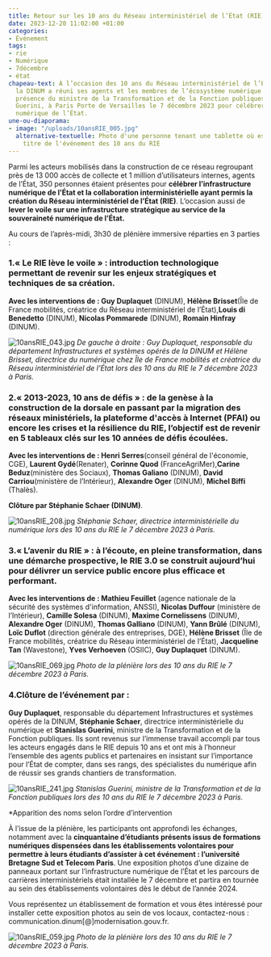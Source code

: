 ```yaml
---
title: Retour sur les 10 ans du Réseau interministériel de l’État (RIE)
date: 2023-12-20 11:02:00 +01:00
categories:
- Événement
tags:
- rie
- Numérique
- 7décembre
- état
chapeau-text: À l’occasion des 10 ans du Réseau interministériel de l’État (RIE),
  la DINUM a réuni ses agents et les membres de l’écosystème numérique public, en
  présence du ministre de la Transformation et de la Fonction publiques Stanislas
  Guerini, à Paris Porte de Versailles le 7 décembre 2023 pour célébrer l’infrastructure
  numérique de l’État.
une-ou-diaporama:
- image: "/uploads/10ansRIE_005.jpg"
  alternative-textuelle: Photo d'une personne tenant une tablette où est affiché le
    titre de l'événement des 10 ans du RIE
---
```


Parmi les acteurs mobilisés dans la construction de ce réseau regroupant près de 13 000 accès de collecte et 1 million d’utilisateurs internes, agents de l’État, 350 personnes étaient présentes pour **célébrer l’infrastructure numérique de l’État et la collaboration interministérielle ayant permis la création du Réseau interministériel de l’État (RIE)**. L’occasion aussi de **lever le voile sur une infrastructure stratégique au service de la souveraineté numérique de l’État.**

Au cours de l’après-midi, 3h30 de plénière immersive réparties en 3 parties :

### 1.**« Le RIE lève le voile »** : introduction technologique permettant de revenir sur les enjeux stratégiques et techniques de sa création. 


**Avec les interventions de : Guy Duplaquet** (DINUM), **Hélène Brisset**(Île de France mobilités,  créatrice du Réseau interministériel de l’État),**Louis di Benedetto** (DINUM), **Nicolas Pommarede** (DINUM), **Romain Hinfray** (DINUM).


![10ansRIE_043.jpg](/uploads/10ansRIE_043.jpg)
*De gauche à droite : Guy Duplaquet, responsable du département Infrastructures et systèmes opérés de la DINUM et Hélène Brisset, directrice du numérique chez Île de France mobilités et créatrice du Réseau interministériel de l’État lors des 10 ans du RIE le 7 décembre 2023 à Paris.*

### 2.**« 2013-2023, 10 ans de défis »** : de la genèse à la construction de la dorsale en passant par la migration des réseaux ministériels, la plateforme d'accès à Internet (PFAI) ou encore les crises et la résilience du RIE, l’objectif est de revenir en 5 tableaux clés sur les 10 années de défis écoulées.


**Avec les interventions de : Henri Serres**(conseil général de l'économie, CGE), **Laurent Gydé**(Renater), **Corinne Quod** (FranceAgriMer),**Carine Beduz**(ministère des Sociaux), **Thomas Galiano** (DINUM), **David Carriou**(ministère de l’Intérieur), **Alexandre Oger** (DINUM), **Michel Biffi** (Thalès).


**Clôture par Stéphanie Schaer (DINUM)**.


![10ansRIE_208.jpg](/uploads/10ansRIE_208.jpg)
*Stéphanie Schaer, directrice interministérielle du numérique lors des 10 ans du RIE le 7 décembre 2023 à Paris.*

### **3.« L’avenir du RIE »** : à l’écoute, en pleine transformation, dans une démarche prospective, le RIE 3.0 se construit aujourd’hui  pour délivrer un service public encore plus efficace et performant. 


**Avec les interventions de : Mathieu Feuillet** (agence nationale de la sécurité des systèmes d'information, ANSSI), **Nicolas Duffour** (ministère de l’Intérieur), **Camille Solesa** (DINUM), **Maxime Cornelissens** (DINUM), **Alexandre Oger** (DINUM), **Thomas Galliano** (DINUM), **Yann Brûlé** (DINUM), **Loïc Duflot** (direction générale des entreprises, DGE), **Hélène Brisset** (Île de France mobilités,  créatrice du Réseau interministériel de l’État), **Jacqueline Tan** (Wavestone), **Yves Verhoeven** (OSIIC), **Guy Duplaquet** (DINUM).


![10ansRIE_069.jpg](/uploads/10ansRIE_069.jpg)
*Photo de la plénière lors des 10 ans du RIE le 7 décembre 2023 à Paris.*
 
### 4.**Clôture** de l’événement par :  
**Guy Duplaquet**, responsable du département Infrastructures et systèmes opérés de la DINUM, **Stéphanie Schaer**, directrice interministérielle du numérique et **Stanislas Guerini**, ministre de la Transformation et de la Fonction publiques. Ils  sont revenus sur l’immense travail accompli par tous les acteurs engagés dans le RIE depuis 10 ans et ont mis à l’honneur l’ensemble des agents publics et partenaires en insistant sur l’importance pour l’État de compter, dans ses rangs, des spécialistes du numérique afin de réussir ses grands chantiers de transformation. 


![10ansRIE_241.jpg](/uploads/10ansRIE_241.jpg)
*Stanislas Guerini, ministre de la Transformation et de la Fonction publiques lors des 10 ans du RIE le 7 décembre 2023 à Paris.*


*Apparition des noms selon l’ordre d’intervention


À l’issue de la plénière, les participants ont approfondi les échanges, notamment avec la **cinquantaine d’étudiants présents issus de formations numériques dispensées dans les établissements volontaires pour permettre à leurs étudiants d’assister à cet événement : l’université Bretagne Sud et Telecom Paris**. Une exposition photos d’une dizaine de panneaux portant sur l’infrastructure numérique de l’État et les parcours de carrières interministériels était installée le 7 décembre et partira en tournée au sein des établissements volontaires dès le début de l’année 2024.



Vous représentez un établissement de formation et vous êtes intéressé pour installer cette exposition photos au sein de vos locaux, contactez-nous : communication.dinum[@]modernisation.gouv.fr. 

![10ansRIE_059.jpg](/uploads/10ansRIE_059.jpg)
*Photo de la plénière lors des 10 ans du RIE le 7 décembre 2023 à Paris.*
